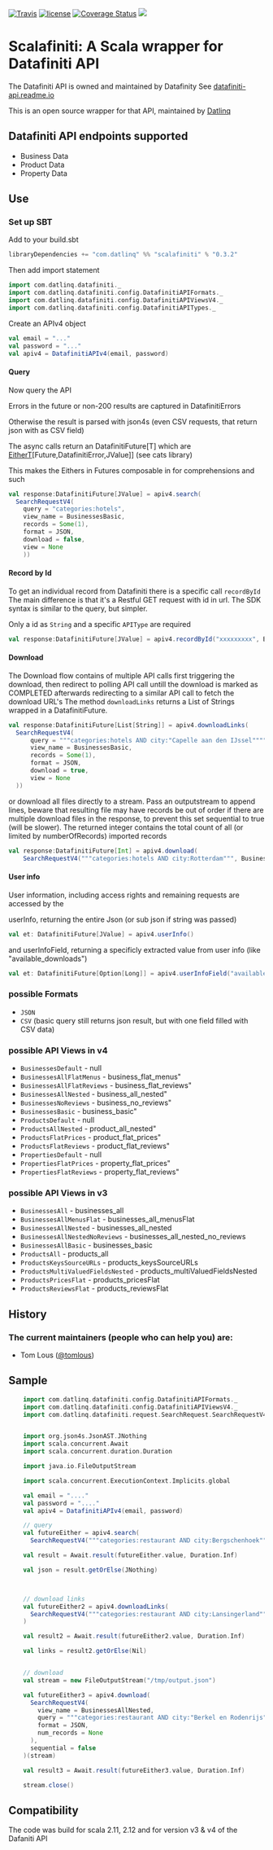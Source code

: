 [![Travis](https://img.shields.io/travis/datlinq/scalafiniti.svg)](https://travis-ci.org/datlinq/scalafiniti)
[![license](https://img.shields.io/github/license/mashape/apistatus.svg)](https://github.com/datlinq/scalafiniti/blob/master/LICENSE)
[![Coverage Status](https://coveralls.io/repos/github/datlinq/scalafiniti/badge.svg?branch=master)](https://coveralls.io/github/datlinq/scalafiniti?branch=master) 
[<img src="https://img.shields.io/maven-central/v/com.datlinq/scalafiniti_2.12.svg?label=latest%20release"/>](http://search.maven.org/#search%7Cga%7C1%7Cscalafiniti)

# Scalafiniti: A Scala wrapper for Datafiniti API
The Datafiniti API is owned and maintained by Datafinity
See [datafiniti-api.readme.io](https://datafiniti-api.readme.io/)

This is an open source wrapper for that API, maintained by [Datlinq](http://datlinq.com)

## Datafiniti API endpoints supported
- Business Data
- Product Data
- Property Data

## Use


### Set up SBT

Add to your build.sbt

```scala
libraryDependencies += "com.datlinq" %% "scalafiniti" % "0.3.2"
```

Then add import statement

```scala
import com.datlinq.datafiniti._
import com.datlinq.datafiniti.config.DatafinitiAPIFormats._
import com.datlinq.datafiniti.config.DatafinitiAPIViewsV4._
import com.datlinq.datafiniti.config.DatafinitiAPITypes._
```

Create an  APIv4 object

```scala
val email = "..."
val password = "..."
val apiv4 = DatafinitiAPIv4(email, password)
```


#### Query

Now query the API

Errors in the future or non-200 results are captured in DatafinitiErrors

Otherwise the result is parsed with json4s (even CSV requests, that return json with as CSV field)

The async calls return an DatafinitiFuture[T] which are [EitherT](https://typelevel.org/cats/api/cats/data/EitherT.html)\[Future,DatafinitiError,JValue]\] (see cats library)

This makes the Eithers in Futures composable in for comprehensions and such

```scala
val response:DatafinitiFuture[JValue] = apiv4.search(
  SearchRequestV4(
    query = "categories:hotels",
    view_name = BusinessesBasic,
    records = Some(1),
    format = JSON,
    download = false,
    view = None
    ))    
```


#### Record by Id

To get an individual record from Datafiniti there is a specific call `recordById`
The main difference is that it's a Restful GET request with id in url.
The SDK syntax is similar to the query, but simpler.

Only a id as `String` and a specific `APIType` are required

```scala
val response:DatafinitiFuture[JValue] = apiv4.recordById("xxxxxxxxx", Businesses)
```
 

#### Download

The Download flow contains of multiple API calls first triggering the download, then redirect to polling API call untill the download is marked as COMPLETED afterwards redirecting to a similar API call to fetch the download URL's
The method `downloadLinks` returns a List of Strings wrapped in a DatafinitiFuture.

```scala
val response:DatafinitiFuture[List[String]] = apiv4.downloadLinks(
  SearchRequestV4(
      query = """categories:hotels AND city:"Capelle aan den IJssel"""",
      view_name = BusinessesBasic,
      records = Some(1),
      format = JSON,
      download = true,
      view = None
  ))        
```

or download all files directly to a stream. Pass an outputstream to append lines, beware that resulting file may have records be out of order if there are multiple download files in the response, to prevent this set sequential to true (will be slower).
The returned integer contains the total count of all (or limited by numberOfRecords) imported records

```scala
val response:DatafinitiFuture[Int] = apiv4.download(
    SearchRequestV4("""categories:hotels AND city:Rotterdam""", BusinessesBasic, numRecords, JSON), sequential = true)(stream)
```


#### User info
User information, including access rights and remaining requests are accessed by the

userInfo, returning the entire Json (or sub json if string was passed)

```scala
val et: DatafinitiFuture[JValue] = apiv4.userInfo()
```

and userInfoField, returning a specificly extracted value from user info (like  "available_downloads")


```scala
val et: DatafinitiFuture[Option[Long]] = apiv4.userInfoField("available_downloads")
```



### possible Formats

* `JSON`
* `CSV` (basic query still returns json result, but with one field filled with CSV data)

### possible API Views in v4

* `BusinessesDefault` - null
* `BusinessesAllFlatMenus` - business_flat_menus"
* `BusinessesAllFlatReviews` - business_flat_reviews"
* `BusinessesAllNested` - business_all_nested"
* `BusinessesNoReviews` - business_no_reviews"
* `BusinessesBasic` - business_basic"
* `ProductsDefault` - null
* `ProductsAllNested` - product_all_nested"
* `ProductsFlatPrices` - product_flat_prices"
* `ProductsFlatReviews` - product_flat_reviews"
* `PropertiesDefault` - null
* `PropertiesFlatPrices` - property_flat_prices"
* `PropertiesFlatReviews` - property_flat_reviews"

### possible API Views in v3

* `BusinessesAll` - businesses_all
* `BusinessesAllMenusFlat` - businesses_all_menusFlat
* `BusinessesAllNested` - businesses_all_nested
* `BusinessesAllNestedNoReviews` - businesses_all_nested_no_reviews
* `BusinessesAllBasic` - businesses_basic
* `ProductsAll` - products_all
* `ProductsKeysSourceURLs` - products_keysSourceURLs
* `ProductsMultiValuedFieldsNested` - products_multiValuedFieldsNested
* `ProductsPricesFlat` - products_pricesFlat
* `ProductsReviewsFlat` - products_reviewsFlat

## History

### The current maintainers (people who can help you) are:

- Tom Lous ([@tomlous](https://github.com/TomLous))

## Sample

```scala
    import com.datlinq.datafiniti.config.DatafinitiAPIFormats._
    import com.datlinq.datafiniti.config.DatafinitiAPIViewsV4._
    import com.datlinq.datafiniti.request.SearchRequest.SearchRequestV4


    import org.json4s.JsonAST.JNothing
    import scala.concurrent.Await
    import scala.concurrent.duration.Duration

    import java.io.FileOutputStream

    import scala.concurrent.ExecutionContext.Implicits.global

    val email = "...."
    val password = "...."
    val apiv4 = DatafinitiAPIv4(email, password)

    // query
    val futureEither = apiv4.search(
      SearchRequestV4("""categories:restaurant AND city:Bergschenhoek""", BusinessesAllNested, Some(10), JSON))

    val result = Await.result(futureEither.value, Duration.Inf)

    val json = result.getOrElse(JNothing)



    // download links
    val futureEither2 = apiv4.downloadLinks(
      SearchRequestV4("""categories:restaurant AND city:Lansingerland""", BusinessesAllNested)
    )

    val result2 = Await.result(futureEither2.value, Duration.Inf)

    val links = result2.getOrElse(Nil)


    // download
    val stream = new FileOutputStream("/tmp/output.json")

    val futureEither3 = apiv4.download(
      SearchRequestV4(
        view_name = BusinessesAllNested,
        query = """categories:restaurant AND city:"Berkel en Rodenrijs"""",
        format = JSON,
        num_records = None
      ),
      sequential = false
    )(stream)

    val result3 = Await.result(futureEither3.value, Duration.Inf)

    stream.close()

```

## Compatibility

The code was build for scala 2.11, 2.12 and for version v3 & v4 of the Dafaniti API